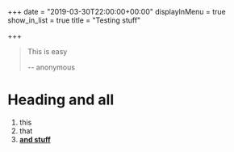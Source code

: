 +++
date = "2019-03-30T22:00:00+00:00"
displayInMenu = true
show_in_list = true
title = "Testing stuff"

+++
> This is easy 
>
>   -- anonymous

# Heading and all

1. this
2. that
3. [**and stuff**](google.com)